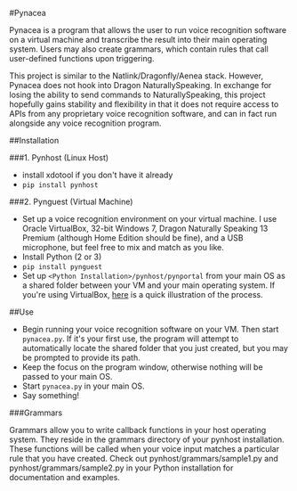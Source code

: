 #Pynacea

Pynacea is a program that allows the user to run voice recognition
software on a virtual machine and transcribe the result into their
main operating system. Users may also create grammars, which contain
rules that call user-defined functions upon triggering.

This project is similar to the Natlink/Dragonfly/Aenea stack. However, Pynacea
does not hook into Dragon NaturallySpeaking. In exchange for losing the
ability to send commands to NaturallySpeaking, this project hopefully gains
stability and flexibility in that it does not require access to APIs from any
proprietary voice recognition software, and can in fact run alongside any voice
recognition program.

##Installation

###1. Pynhost (Linux Host)

- install xdotool if you don't have it already
- `pip install pynhost`

###2. Pynguest (Virtual Machine)

- Set up a voice recognition environment on your virtual machine. 
I use Oracle VirtualBox, 32-bit Windows 7, Dragon Naturally Speaking 13 Premium
(although Home Edition should be fine), and a USB microphone, but feel free to
mix and match as you like.
- Install Python (2 or 3)
- `pip install pynguest`
- Set up `<Python Installation>/pynhost/pynportal` from your main OS as a
shared folder between your VM and your main operating system. If you're using
VirtualBox, [here](https://www.youtube.com/watch?v=eB211nF-Big) is a quick
illustration of the process.

##Use

- Begin running your voice recognition software on your VM. Then start `pynacea.py`.
If it's your first use, the program will attempt to automatically locate the
shared folder that you just created, but you may be prompted to provide its
path.
- Keep the focus on the program window, otherwise nothing will be passed to
your main OS.
- Start `pynacea.py` in your main OS.
- Say something!

###Grammars

Grammars allow you to write callback functions in your host operating system.
They reside in the grammars directory of your pynhost installation.
These functions will be called when your voice input matches a particular rule
that you have created. Check out pynhost/grammars/sample1.py and  
pynhost/grammars/sample2.py in your Python installation for documentation and
examples.